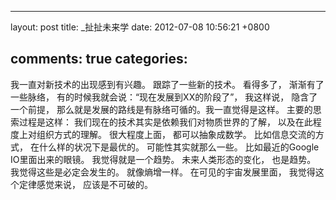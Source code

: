 
---
layout: post
title: _扯扯未来学
date: 2012-07-08 10:56:21 +0800

comments: true
categories: 
---

我一直对新技术的出现感到有兴趣。 跟踪了一些新的技术。 看得多了，
渐渐有了一些脉络， 有的时候我就会说：“现在发展到XX的阶段了”， 我这样说，
隐含了一个前提， 那么就是发展的路线是有脉络可循的。我一直觉得是这样。
主要的思索过程是这样： 我们现在的技术其实是依赖我们对物质世界的了解，
以及在此程度上对组织方式的理解。 很大程度上面， 都可以抽象成数学。
比如信息交流的方式， 在什么样的状况下是最优的。 可能性其实就那么一些。
比如最近的Google IO里面出来的眼镜。 我觉得就是一个趋势。
未来人类形态的变化， 也是趋势。 我觉得这些是必定会发生的。 就像熵增一样。
在可见的宇宙发展里面， 我觉得这个定律感觉来说， 应该是不可破的。